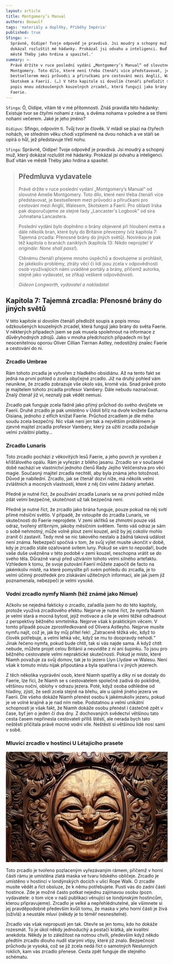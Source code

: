 ```yaml
---
layout: article
title: Montgomery’s Manual
authors: Beowulf
tags: 'materiály a doplňky, Příběhy Impéria'
published: true
Sfinga: >-
  Správně, Oidipe! Tvoje odpověď je pravdivá. Jsi moudrý a schopný muž, který
  dokázal rozluštit mé hádanky. Prokázal jsi odvahu a inteligenci. Buď vítán ve
  městě Théby jako hrdina a spasitel.'
summary: >-
  Právě držíte v ruce poslední vydání „Montgomery’s Manual“ od slovutné Amelie
  Montgomery. Toto dílo, které není třeba čtenáři více představovat, je
  bestsellerem mezi průvodci a příručkami pro cestování mezi Anglií, Walesem,
  Skotskem a Faerií. (…) V této kapitole si dovolím čtenáři předložit soupis a
  popis mnou odzkoušených kouzelných zrcadel, která fungují jako brány do světa
  Faerie.
---
```

`Sfinga`: Ó, Oidipe, vítám tě v mé přítomnosti. Znáš pravidla této hádanky:
  Existuje tvor se čtyřmi nohami z rána, s dvěma nohama v poledne a se třemi
  nohami večerem. Jaké je jeho jméno?
  
`Oidipus`: Sfingo, odpovím ti. Tvůj tvor je člověk. V mládí se plazí na čtyřech
  nohách, ve středním věku chodí vzpřímeně na dvou nohách a ve stáří se opírá
  o hůl, jež představuje třetí nohu.
  
`Sfinga`: Správně, Oidipe! Tvoje odpověď je pravdivá. Jsi moudrý a schopný muž, který
  dokázal rozluštit mé hádanky. Prokázal jsi odvahu a inteligenci. Buď vítán ve
  městě Théby jako hrdina a spasitel.

> ## Předmluva vydavatele
>
> Právě držíte v ruce poslední vydání „Montgomery’s Manual“ od slovutné Amelie Montgomery. Toto dílo, které není třeba čtenáři více představovat, je bestsellerem mezi průvodci a příručkami pro cestování mezi Anglií, Walesem, Skotskem a Faerií. Pro oblasti Irska pak doporučujeme ze stejné řady „Lancaster's Logbook“ od sira Johnatana Lancastera.
>
> Poslední vydání bylo doplněno o brány objevené při hloubení metra a dále několik bran, které byly do Británie převezeny (viz kapitola 7: Tajemná zrcadla: Přenosné brány do jiných světů). Novinkou je pak též kapitola o branách zaniklých (kapitola 13: Nikdo neprojde! _V originále: None shall pass!_).
>
> Ctěnému čtenáři přejeme mnoho úspěchů a dovolujeme si prohlásit, že jakékoliv problémy, ztráty věcí či lidí jsou zcela v odpovědnosti osob využívajících námi uváděné portály a brány, přičemž autorka, stejně jako vydavatel, se zříkají veškeré odpovědnosti.
>
> _Gideon Longworth, vydavatel a nakladatel_

## Kapitola 7: Tajemná zrcadla: Přenosné brány do jiných světů

V této kapitole si dovolím čtenáři předložit soupis a popis mnou odzkoušených kouzelných zrcadel, která fungují jako brány do světa Faerie. V některých případech jsem se pak musela spolehnout na informace z důvěryhodných zdrojů. Jako v mnoha předchozích případech mi byl neocenitelnou oporou Oliver Cillian Tiernan Astley, nedostižný znalec Faerie a cestování do ní.

### Zrcadlo Umbrae

Rám tohoto zrcadla je vytvořen z hladkého obsidiánu. Až na tento fakt se jedná na první pohled o zcela obyčejné zrcadlo. Již na druhý pohled vám neunikne, že zrcadlo zobrazuje vše okolo vás, kromě vás. Snad právě proto je majitelem tohoto zrcadla profesor Vambery. Dále nebudu naznačovat. Znalý čtenář již ví, neznalý pak vědět nemusí.

Zrcadlo pak funguje zcela fádně jako přímý průchod do svého dvojčete ve Faerii. Druhé zrcadlo je pak umístěno v Údolí bříz na dvoře knížete Eacharna Oisiana, jednoho z elfích knížat Faerie. Průchod zrcadlem je dle mého soudu zcela bezpečný. Nic však není jen tak a největším problémem je zjevně majitel zrcadla profesor Vambery, který za užití zrcadla požaduje velmi zvláštní platby… 

### Zrcadlo Lunaris

Toto zrcadlo pochází z věkovitých lesů Faerie, a jeho povrch je vyroben z křišťálového opálu. Rám je vyřezán z bílého jasanu. Zrcadlo se v současné době nachází ve vlastnictví jednoho členů Rady Jejího Veličenstva pro věci magie. Současný majitel zrcadla nechtěl, aby byla známa jeho totožnost. Důvod je nabíledni. Zrcadlo, jak se čtenář dozví níže, má několik velmi zvláštních a mocných vlastností, které z něj činí velmi žádaný artefakt.

Předně je nutné říct, že používání zrcadla Lunaris se na první pohled může zdát velmi bezpečné, skutečnost už tak bezpečná není. 

Předně je nutné říct, že zrcadlo jako brána funguje, pouze pokud na něj svítí přímé měsíční světlo. V případě, že vstoupíte do zrcadla Lunaris, ve skutečnosti do Faerie neprojdete. V zemi skřítků se zhmotní pouze váš odraz, tvořený stříbrným, jakoby měsíčním světlem. Tento váš odraz je sám o sobě nehmotný, může volně plout zemí kouzel, aniž by jej cokoliv mohlo zranit či zastavit. Tedy mně se nic takového nestalo a žádná taková událost není známa. Nebezpečí spočívá v tom, že svůj výlet musíte ukončit v době, kdy je zrcadlo stále ozařované svitem luny. Pokud se vám to nepodaří, bude vaše duše uvězněna v této podobě v zemi kouzel, neschopna vrátit se do svého těla. Důrazně varuji před užíváním tohoto velmi silného artefaktu. Vzhledem k tomu, že svoje putování Faerií můžete započít de facto na jakémkoliv místě, na které pomyslíte při svém pohledu do zrcadla, je to velmi účinný prostředek pro získávání užitečných informací, ale jak jsem již poznamenala, nebezpečí je velmi vysoké.

### Vodní zrcadlo nymfy Niamh (též známé jako Nimue)

Ačkoliv se nejedná fakticky o zrcadlo, zařadila jsem ho do této kapitoly, protože využívá zrcadlového efektu. Nejprve je nutné říct, že nymfa Niamh je velmi stará a mocná bytost, jejíž motivace a cíle je velmi těžké odhadnout z perspektivy běžného smrtelníka. Nejprve však k praktickým věcem. V tomto případě pouze zprostředkovaně od Olivera Astleyho. Nejprve musíte nymfu najít, což je, jak by můj přítel řekl: „Zatraceně těžká věc, když to člověk potřebuje, a velmi lehká věc, když se mu to doopravdy nehodí.“ Jinak řečeno nymfa, pokud bude chtít, tak si vás najde sama. A když chtít nebude, můžete projet celou Británii a neuvidíte z ní ani šupinku. To jsou pro běžného cestovatele velmi nepraktické skutečnosti. Pokud je místo, které Niamh považuje za svůj domov, tak je to jezero Llyn Llydaw ve Walesu. Není však k tomuto místu nijak připoutána a byla spatřena i v jiných jezerech. 

Z těch několika vyprávění osob, které Niamh spatřily a díky ní se dostaly do Faerie, lze říci, že Niamh se s cestovatelem společně zadívá do poklidné, většinou noční, oblohy v odrazu jezera. Poté, když osoba odhlédne od hladiny, zjistí, že sedí zcela stejně na břehu, ale u úplně jiného jezera ve Faerii. Dle všeho dokáže Niamh přenést osobu k jakémukoliv jezeru, pokud je ve volné krajině a je nad ním nebe. Podstatnou a velmi unikátní schopností je však fakt, že Niamh dokáže osobu přenést i částečně zpět v čase, byť jen o jeden či dva dny. Z dochovaných svědectví většinou tato cesta časem nepřinesla cestovateli příliš štěstí, ale nerada bych tato neštěstí přičítala právě mocné vodní víle. Neštěstí si většinou lidé nosí sami v sobě.

### Mluvící zrcadlo v hostinci U Létajícího prasete

![](zrcadlo_maska.jpg)

Toto zrcadlo je tvořeno pozlaceným vyřezávaným rámem, přičemž v horní části rámu je umístěna zlatá maska ve tvaru lidského obličeje. Zrcadlo je umístěno v hostinci v londýnských docích v ulici Rope Walk. O zrcadle musíte vědět a říct obsluze, že k němu potřebujete. Pustí vás do zadní části hostince. Zde je možné často potkat nejednu zajímavou osobu (pozn. vydavatele: o tom více v naší publikaci věnující se londýnským hostincům, kterou připravujeme). Zrcadlo je velké a nepřehlédnutelné, ale všimnete si jej pravděpodobně především kvůli tomu, že maska v jeho horní části je živá (oživlá) a neustále mluví (někdy je to téměř nesnesitelné). 

Zrcadlo vás však nepropustí jen tak. Otevře se jen tomu, kdo ho dokáže rozesmát. To je úkol někdy jednoduchý a postačí krátká, ale kvalitní anekdota. Někdy je to záležitost na notnou chvíli, především když někdo předtím zrcadlo dlouho nudil starými vtipy, které již znalo. Bezpečnost průchodu je vysoká, což se již zcela nedá říct o samotných Neslunných roklích, kam vás zrcadlo přenese. Cesta zpět funguje dle stejného schématu.
